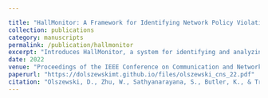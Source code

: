 ```yaml
---

title: "HallMonitor: A Framework for Identifying Network Policy Violations in Software"
collection: publications
category: manuscripts
permalink: /publication/hallmonitor
excerpt: "Introduces HallMonitor, a system for identifying and analyzing network policy violations in software applications."
date: 2022
venue: "Proceedings of the IEEE Conference on Communication and Network Security 2022 (CNS 22)"
paperurl: "https://dolszewskimt.github.io/files/olszewski_cns_22.pdf"
citation: "Olszewski, D., Zhu, W., Sathyanarayana, S., Butler, K., & Traynor, P. (2022). HallMonitor: A Framework for Identifying Network Policy Violations in Software. In Proceedings of IEEE CNS 2022."
---
```

